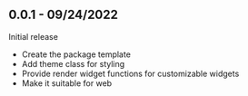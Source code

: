## 0.0.1 - 09/24/2022
Initial release

- Create the package template
- Add theme class for styling
- Provide render widget functions for customizable widgets
- Make it suitable for web